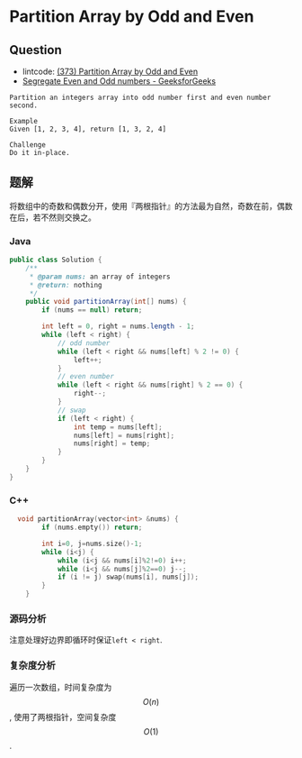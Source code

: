 # Partition Array by Odd and Even

## Question

* lintcode: [\(373\) Partition Array by Odd and Even](http://www.lintcode.com/en/problem/partition-array-by-odd-and-even/)
* [Segregate Even and Odd numbers - GeeksforGeeks](http://www.geeksforgeeks.org/segregate-even-and-odd-numbers/)

```text
Partition an integers array into odd number first and even number second.

Example
Given [1, 2, 3, 4], return [1, 3, 2, 4]

Challenge
Do it in-place.
```

## 题解

将数组中的奇数和偶数分开，使用『两根指针』的方法最为自然，奇数在前，偶数在后，若不然则交换之。

### Java

```java
public class Solution {
    /**
     * @param nums: an array of integers
     * @return: nothing
     */
    public void partitionArray(int[] nums) {
        if (nums == null) return;

        int left = 0, right = nums.length - 1;
        while (left < right) {
            // odd number
            while (left < right && nums[left] % 2 != 0) {
                left++;
            }
            // even number
            while (left < right && nums[right] % 2 == 0) {
                right--;
            }
            // swap
            if (left < right) {
                int temp = nums[left];
                nums[left] = nums[right];
                nums[right] = temp;
            }
        }
    }
}
```

### C++

```cpp
  void partitionArray(vector<int> &nums) {
        if (nums.empty()) return;

        int i=0, j=nums.size()-1;
        while (i<j) {
            while (i<j && nums[i]%2!=0) i++;
            while (i<j && nums[j]%2==0) j--;
            if (i != j) swap(nums[i], nums[j]);
        }
    }
```

### 源码分析

注意处理好边界即循环时保证`left < right`.

### 复杂度分析

遍历一次数组，时间复杂度为 $$O(n)$$, 使用了两根指针，空间复杂度 $$O(1)$$.

